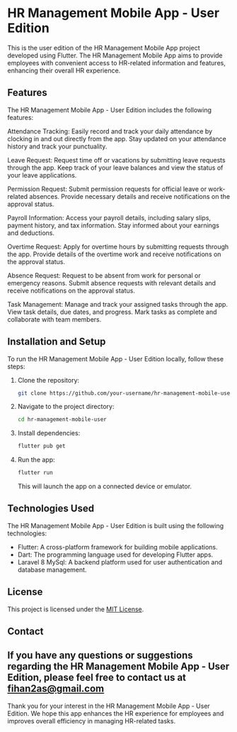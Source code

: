 # HR Management Mobile App - User Edition

This is the user edition of the HR Management Mobile App project developed using Flutter. The HR Management Mobile App aims to provide employees with convenient access to HR-related information and features, enhancing their overall HR experience.

## Features

The HR Management Mobile App - User Edition includes the following features:

Attendance Tracking: Easily record and track your daily attendance by clocking in and out directly from the app. Stay updated on your attendance history and track your punctuality.

Leave Request: Request time off or vacations by submitting leave requests through the app. Keep track of your leave balances and view the status of your leave applications.

Permission Request: Submit permission requests for official leave or work-related absences. Provide necessary details and receive notifications on the approval status.

Payroll Information: Access your payroll details, including salary slips, payment history, and tax information. Stay informed about your earnings and deductions.

Overtime Request: Apply for overtime hours by submitting requests through the app. Provide details of the overtime work and receive notifications on the approval status.

Absence Request: Request to be absent from work for personal or emergency reasons. Submit absence requests with relevant details and receive notifications on the approval status.

Task Management: Manage and track your assigned tasks through the app. View task details, due dates, and progress. Mark tasks as complete and collaborate with team members.

## Installation and Setup

To run the HR Management Mobile App - User Edition locally, follow these steps:

1. Clone the repository:

   ```bash
   git clone https://github.com/your-username/hr-management-mobile-user.git
   ```

2. Navigate to the project directory:

   ```bash
   cd hr-management-mobile-user
   ```

3. Install dependencies:

   ```bash
   flutter pub get
   ```

4. Run the app:

   ```bash
   flutter run
   ```

   This will launch the app on a connected device or emulator.

## Technologies Used

The HR Management Mobile App - User Edition is built using the following technologies:

- Flutter: A cross-platform framework for building mobile applications.
- Dart: The programming language used for developing Flutter apps.
- Laravel 8 MySql: A backend platform used for user authentication and database management.



## License

This project is licensed under the [MIT License](LICENSE).

## Contact

If you have any questions or suggestions regarding the HR Management Mobile App - User Edition, please feel free to contact us at fihan2as@gmail.com
---

Thank you for your interest in the HR Management Mobile App - User Edition. We hope this app enhances the HR experience for employees and improves overall efficiency in managing HR-related tasks.
